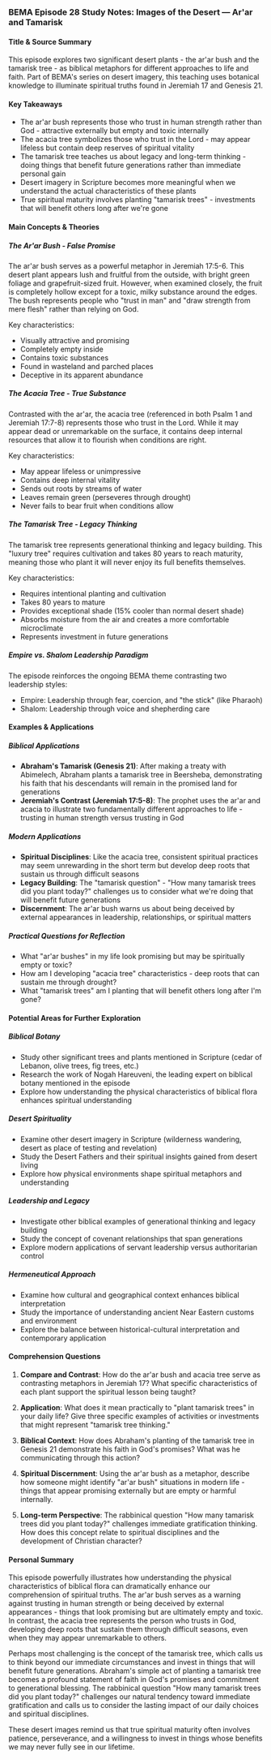### BEMA Episode 28 Study Notes: Images of the Desert — Ar'ar and Tamarisk

#### Title & Source Summary
This episode explores two significant desert plants - the ar'ar bush and the tamarisk tree - as biblical metaphors for different approaches to life and faith. Part of BEMA's series on desert imagery, this teaching uses botanical knowledge to illuminate spiritual truths found in Jeremiah 17 and Genesis 21.

#### Key Takeaways
- The ar'ar bush represents those who trust in human strength rather than God - attractive externally but empty and toxic internally
- The acacia tree symbolizes those who trust in the Lord - may appear lifeless but contain deep reserves of spiritual vitality
- The tamarisk tree teaches us about legacy and long-term thinking - doing things that benefit future generations rather than immediate personal gain
- Desert imagery in Scripture becomes more meaningful when we understand the actual characteristics of these plants
- True spiritual maturity involves planting "tamarisk trees" - investments that will benefit others long after we're gone

#### Main Concepts & Theories

##### The Ar'ar Bush - False Promise
The ar'ar bush serves as a powerful metaphor in Jeremiah 17:5-6. This desert plant appears lush and fruitful from the outside, with bright green foliage and grapefruit-sized fruit. However, when examined closely, the fruit is completely hollow except for a toxic, milky substance around the edges. The bush represents people who "trust in man" and "draw strength from mere flesh" rather than relying on God.

Key characteristics:
- Visually attractive and promising
- Completely empty inside
- Contains toxic substances
- Found in wasteland and parched places
- Deceptive in its apparent abundance

##### The Acacia Tree - True Substance  
Contrasted with the ar'ar, the acacia tree (referenced in both Psalm 1 and Jeremiah 17:7-8) represents those who trust in the Lord. While it may appear dead or unremarkable on the surface, it contains deep internal resources that allow it to flourish when conditions are right.

Key characteristics:
- May appear lifeless or unimpressive
- Contains deep internal vitality
- Sends out roots by streams of water
- Leaves remain green (perseveres through drought)
- Never fails to bear fruit when conditions allow

##### The Tamarisk Tree - Legacy Thinking
The tamarisk tree represents generational thinking and legacy building. This "luxury tree" requires cultivation and takes 80 years to reach maturity, meaning those who plant it will never enjoy its full benefits themselves.

Key characteristics:
- Requires intentional planting and cultivation
- Takes 80 years to mature
- Provides exceptional shade (15% cooler than normal desert shade)
- Absorbs moisture from the air and creates a more comfortable microclimate
- Represents investment in future generations

##### Empire vs. Shalom Leadership Paradigm
The episode reinforces the ongoing BEMA theme contrasting two leadership styles:
- Empire: Leadership through fear, coercion, and "the stick" (like Pharaoh)
- Shalom: Leadership through voice and shepherding care

#### Examples & Applications

##### Biblical Applications
- **Abraham's Tamarisk (Genesis 21)**: After making a treaty with Abimelech, Abraham plants a tamarisk tree in Beersheba, demonstrating his faith that his descendants will remain in the promised land for generations
- **Jeremiah's Contrast (Jeremiah 17:5-8)**: The prophet uses the ar'ar and acacia to illustrate two fundamentally different approaches to life - trusting in human strength versus trusting in God

##### Modern Applications
- **Spiritual Disciplines**: Like the acacia tree, consistent spiritual practices may seem unrewarding in the short term but develop deep roots that sustain us through difficult seasons
- **Legacy Building**: The "tamarisk question" - "How many tamarisk trees did you plant today?" challenges us to consider what we're doing that will benefit future generations
- **Discernment**: The ar'ar bush warns us about being deceived by external appearances in leadership, relationships, or spiritual matters

##### Practical Questions for Reflection
- What "ar'ar bushes" in my life look promising but may be spiritually empty or toxic?
- How am I developing "acacia tree" characteristics - deep roots that can sustain me through drought?
- What "tamarisk trees" am I planting that will benefit others long after I'm gone?

#### Potential Areas for Further Exploration

##### Biblical Botany
- Study other significant trees and plants mentioned in Scripture (cedar of Lebanon, olive trees, fig trees, etc.)
- Research the work of Nogah Hareuveni, the leading expert on biblical botany mentioned in the episode
- Explore how understanding the physical characteristics of biblical flora enhances spiritual understanding

##### Desert Spirituality
- Examine other desert imagery in Scripture (wilderness wandering, desert as place of testing and revelation)
- Study the Desert Fathers and their spiritual insights gained from desert living
- Explore how physical environments shape spiritual metaphors and understanding

##### Leadership and Legacy
- Investigate other biblical examples of generational thinking and legacy building
- Study the concept of covenant relationships that span generations
- Explore modern applications of servant leadership versus authoritarian control

##### Hermeneutical Approach
- Examine how cultural and geographical context enhances biblical interpretation
- Study the importance of understanding ancient Near Eastern customs and environment
- Explore the balance between historical-cultural interpretation and contemporary application

#### Comprehension Questions

1. **Compare and Contrast**: How do the ar'ar bush and acacia tree serve as contrasting metaphors in Jeremiah 17? What specific characteristics of each plant support the spiritual lesson being taught?

2. **Application**: What does it mean practically to "plant tamarisk trees" in your daily life? Give three specific examples of activities or investments that might represent "tamarisk tree thinking."

3. **Biblical Context**: How does Abraham's planting of the tamarisk tree in Genesis 21 demonstrate his faith in God's promises? What was he communicating through this action?

4. **Spiritual Discernment**: Using the ar'ar bush as a metaphor, describe how someone might identify "ar'ar bush" situations in modern life - things that appear promising externally but are empty or harmful internally.

5. **Long-term Perspective**: The rabbinical question "How many tamarisk trees did you plant today?" challenges immediate gratification thinking. How does this concept relate to spiritual disciplines and the development of Christian character?

#### Personal Summary

This episode powerfully illustrates how understanding the physical characteristics of biblical flora can dramatically enhance our comprehension of spiritual truths. The ar'ar bush serves as a warning against trusting in human strength or being deceived by external appearances - things that look promising but are ultimately empty and toxic. In contrast, the acacia tree represents the person who trusts in God, developing deep roots that sustain them through difficult seasons, even when they may appear unremarkable to others.

Perhaps most challenging is the concept of the tamarisk tree, which calls us to think beyond our immediate circumstances and invest in things that will benefit future generations. Abraham's simple act of planting a tamarisk tree becomes a profound statement of faith in God's promises and commitment to generational blessing. The rabbinical question "How many tamarisk trees did you plant today?" challenges our natural tendency toward immediate gratification and calls us to consider the lasting impact of our daily choices and spiritual disciplines.

These desert images remind us that true spiritual maturity often involves patience, perseverance, and a willingness to invest in things whose benefits we may never fully see in our lifetime.